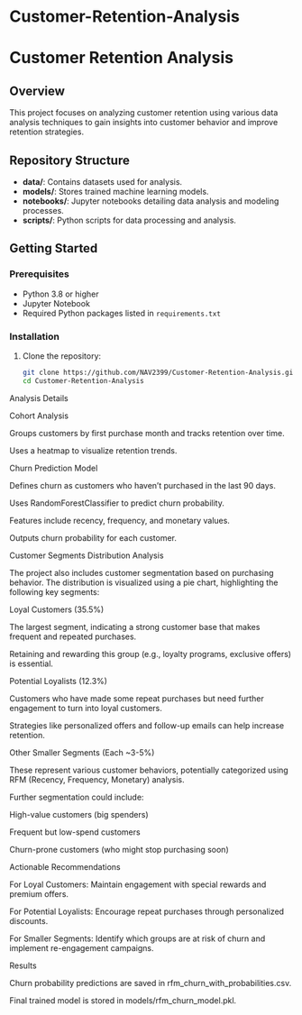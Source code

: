 # Customer-Retention-Analysis

# Customer Retention Analysis

## Overview

This project focuses on analyzing customer retention using various data analysis techniques to gain insights into customer behavior and improve retention strategies.

## Repository Structure

- **data/**: Contains datasets used for analysis.
- **models/**: Stores trained machine learning models.
- **notebooks/**: Jupyter notebooks detailing data analysis and modeling processes.
- **scripts/**: Python scripts for data processing and analysis.

## Getting Started

### Prerequisites

- Python 3.8 or higher
- Jupyter Notebook
- Required Python packages listed in `requirements.txt`

### Installation

1. Clone the repository:

   ```bash
   git clone https://github.com/NAV2399/Customer-Retention-Analysis.git
   cd Customer-Retention-Analysis

Analysis Details

Cohort Analysis

Groups customers by first purchase month and tracks retention over time.

Uses a heatmap to visualize retention trends.

Churn Prediction Model

Defines churn as customers who haven’t purchased in the last 90 days.

Uses RandomForestClassifier to predict churn probability.

Features include recency, frequency, and monetary values.

Outputs churn probability for each customer.

Customer Segments Distribution Analysis

The project also includes customer segmentation based on purchasing behavior. The distribution is visualized using a pie chart, highlighting the following key segments:

Loyal Customers (35.5%)

The largest segment, indicating a strong customer base that makes frequent and repeated purchases.

Retaining and rewarding this group (e.g., loyalty programs, exclusive offers) is essential.

Potential Loyalists (12.3%)

Customers who have made some repeat purchases but need further engagement to turn into loyal customers.

Strategies like personalized offers and follow-up emails can help increase retention.

Other Smaller Segments (Each ~3-5%)

These represent various customer behaviors, potentially categorized using RFM (Recency, Frequency, Monetary) analysis.

Further segmentation could include:

High-value customers (big spenders)

Frequent but low-spend customers

Churn-prone customers (who might stop purchasing soon)

Actionable Recommendations

For Loyal Customers: Maintain engagement with special rewards and premium offers.

For Potential Loyalists: Encourage repeat purchases through personalized discounts.

For Smaller Segments: Identify which groups are at risk of churn and implement re-engagement campaigns.

Results

Churn probability predictions are saved in rfm_churn_with_probabilities.csv.

Final trained model is stored in models/rfm_churn_model.pkl.
